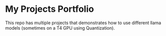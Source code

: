 # My Projects Portfolio
This repo has multiple projects that demonstrates how to use different llama models (sometimes on a T4 GPU using Quantization).
